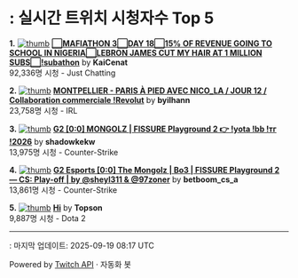 # : 실시간 트위치 시청자수 Top 5

**1.** [![thumb](https://static-cdn.jtvnw.net/previews-ttv/live_user_kaicenat-320x180.jpg)](https://twitch.tv/KaiCenat)
**[⬜MAFIATHON 3⬜DAY 18⬜15% OF REVENUE GOING TO SCHOOL IN NIGERIA⬜LEBRON JAMES CUT MY HAIR AT 1 MILLION SUBS⬜!subathon](https://twitch.tv/KaiCenat)** by **KaiCenat**<br>92,336명 시청  - Just Chatting

**2.** [![thumb](https://static-cdn.jtvnw.net/previews-ttv/live_user_byilhann-320x180.jpg)](https://twitch.tv/byilhann)
**[MONTPELLIER - PARIS À PIED AVEC NICO_LA / JOUR 12 / Collaboration commerciale !Revolut](https://twitch.tv/byilhann)** by **byilhann**<br>23,758명 시청  - IRL

**3.** [![thumb](https://static-cdn.jtvnw.net/previews-ttv/live_user_shadowkekw-320x180.jpg)](https://twitch.tv/shadowkekw)
**[G2 [0:0] MONGOLZ | FISSURE Playground 2  👉 !yota !bb !тг !2026](https://twitch.tv/shadowkekw)** by **shadowkekw**<br>13,975명 시청  - Counter-Strike

**4.** [![thumb](https://static-cdn.jtvnw.net/previews-ttv/live_user_betboom_cs_a-320x180.jpg)](https://twitch.tv/betboom_cs_a)
**[G2 Esports [0:0] The Mongolz | Bo3 | FISSURE Playground 2 — CS: Play-off | by @sheyl311 & @97zoner](https://twitch.tv/betboom_cs_a)** by **betboom_cs_a**<br>13,861명 시청  - Counter-Strike

**5.** [![thumb](https://static-cdn.jtvnw.net/previews-ttv/live_user_topson-320x180.jpg)](https://twitch.tv/Topson)
**[Hi](https://twitch.tv/Topson)** by **Topson**<br>9,887명 시청  - Dota 2


---
: 마지막 업데이트: 2025-09-19 08:17 UTC

Powered by [Twitch API](https://dev.twitch.tv/docs/api/reference) · 자동화 봇